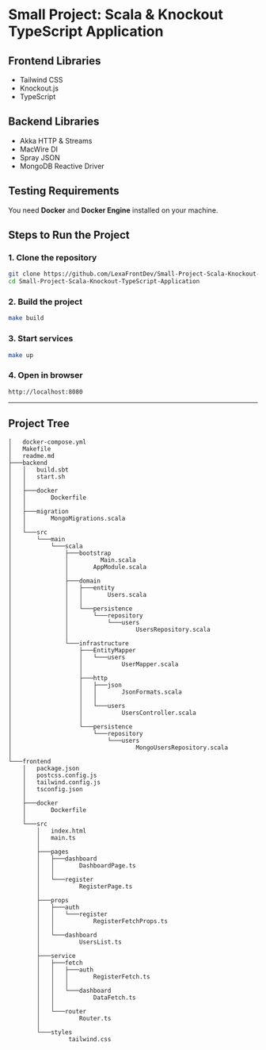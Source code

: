 # Small Project: Scala & Knockout TypeScript Application

## Frontend Libraries

* Tailwind CSS
* Knockout.js
* TypeScript

## Backend Libraries

* Akka HTTP & Streams
* MacWire DI
* Spray JSON
* MongoDB Reactive Driver

## Testing Requirements

You need **Docker** and **Docker Engine** installed on your machine.

## Steps to Run the Project

### 1. Clone the repository

```bash
git clone https://github.com/LexaFrontDev/Small-Project-Scala-Knockout-TypeScript-Application.git
cd Small-Project-Scala-Knockout-TypeScript-Application
```

### 2. Build the project

```bash
make build
```

### 3. Start services

```bash
make up
```

### 4. Open in browser

```
http://localhost:8080
```

---

## Project Tree

```
│   docker-compose.yml
│   Makefile
│   readme.md
├───backend
│   │   build.sbt
│   │   start.sh
│   │
│   ├───docker
│   │       Dockerfile
│   │
│   ├───migration
│   │       MongoMigrations.scala
│   │
│   └───src
│       └───main
│           └───scala
│               ├───bootstrap
│               │         Main.scala
│               │       AppModule.scala
│               │
│               ├───domain
│               │   ├───entity
│               │   │       Users.scala
│               │   │
│               │   └───persistence
│               │       └───repository
│               │           └───users
│               │                   UsersRepository.scala
│               │
│               └───infrastructure
│                   ├───EntityMapper
│                   │   └───users
│                   │           UserMapper.scala
│                   │
│                   ├───http
│                   │   ├───json
│                   │   │       JsonFormats.scala
│                   │   │
│                   │   └───users
│                   │           UsersController.scala
│                   │
│                   └───persistence
│                       └───repository
│                           └───users
│                                   MongoUsersRepository.scala
│
└───frontend
    │   package.json
    │   postcss.config.js
    │   tailwind.config.js
    │   tsconfig.json
    │
    ├───docker
    │       Dockerfile
    │
    └───src
        │   index.html
        │   main.ts
        │
        ├───pages
        │   ├───dashboard
        │   │       DashboardPage.ts
        │   │
        │   └───register
        │           RegisterPage.ts
        │
        ├───props
        │   ├───auth
        │   │   └───register
        │   │           RegisterFetchProps.ts
        │   │
        │   └───dashboard
        │           UsersList.ts
        │
        ├───service
        │   ├───fetch
        │   │   ├───auth
        │   │   │       RegisterFetch.ts
        │   │   │
        │   │   └───dashboard
        │   │           DataFetch.ts
        │   │
        │   └───router
        │           Router.ts
        │
        └───styles
                 tailwind.css
```


